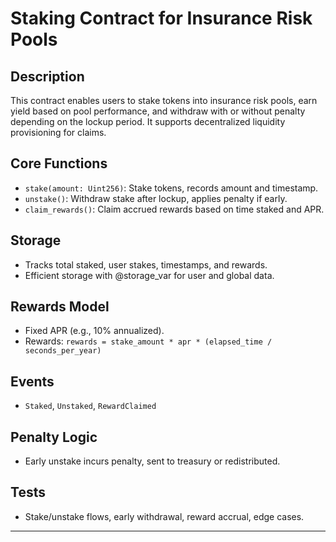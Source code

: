 # Staking Contract for Insurance Risk Pools

## Description
This contract enables users to stake tokens into insurance risk pools, earn yield based on pool performance, and withdraw with or without penalty depending on the lockup period. It supports decentralized liquidity provisioning for claims.

## Core Functions
- `stake(amount: Uint256)`: Stake tokens, records amount and timestamp.
- `unstake()`: Withdraw stake after lockup, applies penalty if early.
- `claim_rewards()`: Claim accrued rewards based on time staked and APR.

## Storage
- Tracks total staked, user stakes, timestamps, and rewards.
- Efficient storage with @storage_var for user and global data.

## Rewards Model
- Fixed APR (e.g., 10% annualized).
- Rewards: `rewards = stake_amount * apr * (elapsed_time / seconds_per_year)`

## Events
- `Staked`, `Unstaked`, `RewardClaimed`

## Penalty Logic
- Early unstake incurs penalty, sent to treasury or redistributed.

## Tests
- Stake/unstake flows, early withdrawal, reward accrual, edge cases.

---
